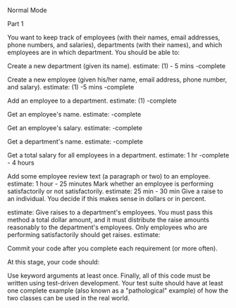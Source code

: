 Normal Mode

Part 1

You want to keep track of employees (with their names, email addresses, phone numbers, and salaries), departments (with their names), and which employees are in which department. You should be able to:

Create a new department (given its name).
estimate: (1)     - 5 mins
-complete

Create a new employee (given his/her name, email address, phone number, and salary).
estimate: (1)     -5 mins
-complete

Add an employee to a department.
estimate: (1)
-complete

Get an employee's name.
estimate:
-complete

Get an employee's salary.
estimate:
-complete

Get a department's name.
estimate:
-complete

Get a total salary for all employees in a department.
estimate: 1 hr
-complete - 4 hours

Add some employee review text (a paragraph or two) to an employee.
estimate: 1 hour - 25 minutes
Mark whether an employee is performing satisfactorily or not satisfactorily.
estimate: 25 min - 30 min
Give a raise to an individual. You decide if this makes sense in dollars or in percent.

estimate:
Give raises to a department's employees. You must pass this method a total dollar amount, and it must distribute the raise amounts reasonably to the department's employees. Only employees who are performing satisfactorily should get raises.
estimate:

Commit your code after you complete each requirement (or more often).

At this stage, your code should:

Use keyword arguments at least once.
Finally, all of this code must be written using test-driven development. Your test suite should have at least one complete example (also known as a "pathological" example) of how the two classes can be used in the real world.
